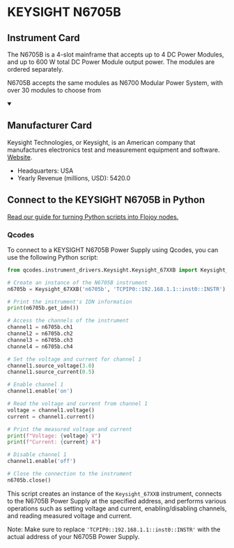 
# KEYSIGHT N6705B

## Instrument Card

The N6705B is a 4-slot mainframe that accepts up to 4 DC Power Modules, and up to 600 W total DC Power Module output power. The modules are ordered separately. 

N6705B accepts the same modules as N6700 Modular Power System, with over 30 modules to choose from

<details open>
<summary><h2>Manufacturer Card</h2></summary>
Keysight Technologies, or Keysight, is an American company that manufactures electronics test and measurement equipment and software. <a href=https://www.keysight.com/us/en/home.html>Website</a>.
<br>
<ul>
  <li>Headquarters: USA</li>
  <li>Yearly Revenue (millions, USD): 5420.0</li>
</ul>
</details>

## Connect to the KEYSIGHT N6705B in Python

[Read our guide for turning Python scripts into Flojoy nodes.](https://docs.flojoy.ai/custom-nodes/creating-custom-node/)


### Qcodes

To connect to a KEYSIGHT N6705B Power Supply using Qcodes, you can use the following Python script:

```python
from qcodes.instrument_drivers.Keysight.Keysight_67XXB import Keysight_67XXB

# Create an instance of the N6705B instrument
n6705b = Keysight_67XXB('n6705b', 'TCPIP0::192.168.1.1::inst0::INSTR')

# Print the instrument's IDN information
print(n6705b.get_idn())

# Access the channels of the instrument
channel1 = n6705b.ch1
channel2 = n6705b.ch2
channel3 = n6705b.ch3
channel4 = n6705b.ch4

# Set the voltage and current for channel 1
channel1.source_voltage(3.0)
channel1.source_current(0.5)

# Enable channel 1
channel1.enable('on')

# Read the voltage and current from channel 1
voltage = channel1.voltage()
current = channel1.current()

# Print the measured voltage and current
print(f"Voltage: {voltage} V")
print(f"Current: {current} A")

# Disable channel 1
channel1.enable('off')

# Close the connection to the instrument
n6705b.close()
```

This script creates an instance of the `Keysight_67XXB` instrument, connects to the N6705B Power Supply at the specified address, and performs various operations such as setting voltage and current, enabling/disabling channels, and reading measured voltage and current.

Note: Make sure to replace `'TCPIP0::192.168.1.1::inst0::INSTR'` with the actual address of your N6705B Power Supply.

